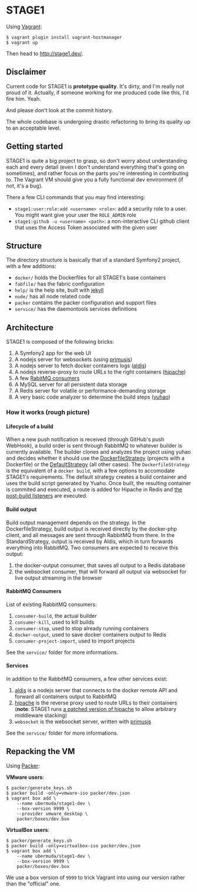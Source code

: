 STAGE1
======

Using [Vagrant](http://vagrantup.com/):

    $ vagrant plugin install vagrant-hostmanager
    $ vagrant up

Then head to http://stage1.dev/.

Disclaimer
----------

Current code for STAGE1 is __prototype quality__. It's dirty, and I'm really not proud of it. Actually, if someone working for me produced code like this, I'd fire him. Yeah.

And please don't look at the commit history.

The whole codebase is undergoing drastic refactoring to bring its quality up to an acceptable level.

Getting started
---------------

STAGE1 is quite a big project to grasp, so don't worry about understanding each and every detail (even I don't understand everything that's going on sometimes), and rather focus on the parts you're interesting in contributing to. The Vagrant VM should give you a fully functional dev environment (if not, it's a bug).

There a few CLI commands that you may find interesting:

* `stage1:user:role:add <username> <role>`: add a security role to a user. You might want give your user the `ROLE_ADMIN` role
* `stage1:github -u <username> <path>`: a non-interactive CLI github client that uses the Access Token associated with the given user

Structure
---------

The directory structure is basically that of a standard Symfony2 project, with a few additions:

* `docker/` holds the Dockerfiles for all STAGE1's base containers
* `fabfile/` has the fabric configuration
* `help/` is the help site, built with [jekyll](http://jekyllrb.com/)
* `node/` has all node related code
* `packer` contains the packer configuration and support files
* `service/` has the daemontools services definitions

Architecture
------------

STAGE1 is composed of the following bricks:

1. A Symfony2 app for the web UI
2. A nodejs server for websockets (using [primusjs](https://github.com/primus/primus))
3. A nodejs server to fetch docker containers logs ([aldis](https://github.com/stage1/aldis))
4. A nodejs reverse-proxy to route URLs to the right containers ([hipache](https://github.com/ubermuda/hipache))
5. A few [RabitMQ consumers](#rabbitmq-consumers)
6. A MySQL server for all persistent data storage
7. A Redis server for volatile or performance-demanding storage
8. A very basic code analyzer to determine the build steps ([yuhao](https://github.com/stage1/yuhao))

### How it works (rough picture)

#### Lifecycle of a build

When a new push notification is received (through GitHub's push WebHook), a build order is sent through RabbitMQ to whatever builder is currently available. The builder clones and analyzes the project using yuhao and decides whether it should use the [DockerfileStrategy](blob/master/src/App/CoreBundle/Builder/Strategy/DockerfileStrategy.php) (projects with a Dockerfile) or the [DefaultStrategy](blob/master/src/App/CoreBundle/Builder/Strategy/DefaultStrategy.php) (all other cases). The `DockerfileStrategy` is the equivalent of a `docker build`, with a few options to accomodate STAGE1's requirements. The default strategy creates a build container and uses the build script generated by Yuaho. Once built, the resulting container is commited and executed, a route is added for Hipache in Redis and [the post-build listeners](blob/master/src/App/CoreBundle/EventListener/Build/) are executed.

#### Build output

Build output management depends on the strategy. In the DockerfileStrategy, build output is received directly by the docker-php client, and all messages are sent through RabbitMQ from there. In the StandardStrategy, output is received by Aldis, which in turn forwards everything into RabbitMQ. Two consumers are expected to receive this output:

1. the docker-output consumer, that saves all output to a Redis database
2. the websocket consumer, that will forward all output via websocket for live output streaming in the browser

#### RabbitMQ Consumers

List of existing RabbitMQ consumers:

1. `consumer-build`, the actual builder
2. `consumer-kill`, used to kill builds
3. `consumer-stop`, used to stop already running containers
4. `docker-output`, used to save docker containers output to Redis
5. `consumer-project-import`, used to import projects

See the `service/` folder for more informations.

#### Services

In addition to the RabbitMQ consumers, a few other services exist:

1. [aldis](https://github.com/stage1/aldis) is a nodejs server that connects to the docker remote API and forward all containers output to RabbitMQ
2. [hipache](https://github.com/dotcloud/hipache/) is the reverse proxy used to route URLs to their containers (__note__: STAGE1 runs [a patched version of hipache](https://github.com/ubermuda/hipache) to allow arbitrary middleware stacking)
3. `websocket` is the websocket server, written with [primusjs](https://github.com/primus/primus)

See the `service/` folder for more informations.

Repacking the VM
----------------

Using [Packer](http://packer.io/):

**VMware users**:

    $ packer/generate_keys.sh
    $ packer build -only=vmware-iso packer/dev.json
    $ vagrant box add \
        --name ubermuda/stage1-dev \
        --box-version 9999 \
        --provider vmware_desktop \
        packer/boxes/dev.box

**VirtualBox users**:

    $ packer/generate_keys.sh
    $ packer build -only=virtualbox-iso packer/dev.json
    $ vagrant box add \
        --name ubermuda/stage1-dev \
        --box-version 9999 \
        packer/boxes/dev.box

We use a box version of `9999` to trick Vagrant into using our version rather than the "official" one.